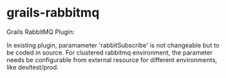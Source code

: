 grails-rabbitmq
===============

Grails RabbitMQ Plugin:

In existing plugin, paramameter 'rabbitSubscribe' is not changeable but to be coded in source. 
For clustered rabbitmq environment, the parameter needs be configurable from external resource for different environments, like dev/test/prod.
